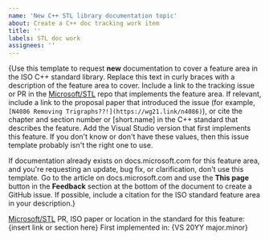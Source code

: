 ```yaml
---
name: 'New C++ STL library documentation topic'
about: Create a C++ doc tracking work item
title: ''
labels: STL doc work
assignees: ''
---
```

{Use this template to request **new** documentation to cover a feature area in the ISO C++ standard library. Replace this text in curly braces with a description of the feature area to cover. Include a link to the tracking issue or PR in the [Microsoft/STL](https://github.com/microsoft/STL/pulls) repo that implements the feature area. If relevant, include a link to the proposal paper that introduced the issue (for example, `[N4086 Removing Trigraphs??!](https://wg21.link/n4086)`), or cite the chapter and section number or \[short.name] in the C++ standard that describes the feature. Add the Visual Studio version that first implements this feature. If you don't know or don't have these values, then this issue template probably isn't the right one to use.

If documentation already exists on docs.microsoft.com for this feature area, and you're requesting an update, bug fix, or clarification, don't use this template. Go to the article on docs.microsoft.com and use the **This page** button in the **Feedback** section at the bottom of the document to create a GitHub issue. If possible, include a citation for the ISO standard feature area in your description.}

[Microsoft/STL](https://github.com/microsoft/STL/pulls) PR, ISO paper or location in the standard for this feature: {insert link or section here}
First implemented in: {VS 20YY major.minor}
